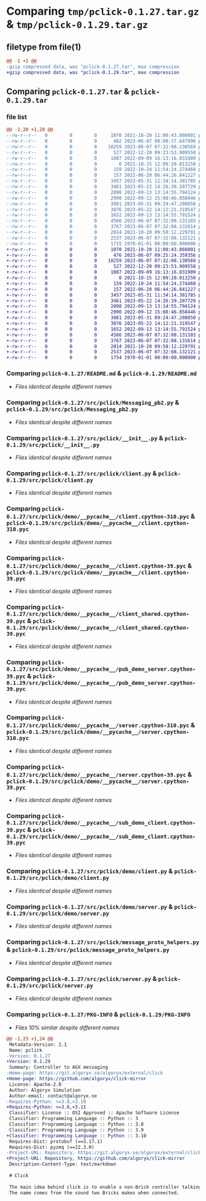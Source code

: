 # Comparing `tmp/pclick-0.1.27.tar.gz` & `tmp/pclick-0.1.29.tar.gz`

## filetype from file(1)

```diff
@@ -1 +1 @@
-gzip compressed data, was "pclick-0.1.27.tar", max compression
+gzip compressed data, was "pclick-0.1.29.tar", max compression
```

## Comparing `pclick-0.1.27.tar` & `pclick-0.1.29.tar`

### file list

```diff
@@ -1,20 +1,20 @@
--rw-r--r--   0        0        0     1070 2021-10-20 11:00:43.860801 pclick-0.1.27/README.md
--rw-r--r--   0        0        0      482 2023-06-07 08:00:37.647996 pclick-0.1.27/pyproject.toml
--rw-r--r--   0        0        0    10259 2023-06-07 07:32:08.130569 pclick-0.1.27/src/pclick/Messaging_pb2.py
--rw-r--r--   0        0        0      527 2022-12-20 09:23:53.909558 pclick-0.1.27/src/pclick/__init__.py
--rw-r--r--   0        0        0     1087 2022-09-09 16:13:16.831909 pclick-0.1.27/src/pclick/client.py
--rw-r--r--   0        0        0        0 2021-10-15 12:09:20.013250 pclick-0.1.27/src/pclick/demo/__init__.py
--rw-r--r--   0        0        0      159 2022-10-24 11:54:24.274468 pclick-0.1.27/src/pclick/demo/__pycache__/__init__.cpython-310.pyc
--rw-r--r--   0        0        0      157 2022-06-20 06:44:26.841227 pclick-0.1.27/src/pclick/demo/__pycache__/__init__.cpython-39.pyc
--rw-r--r--   0        0        0     3457 2023-05-31 11:34:14.381785 pclick-0.1.27/src/pclick/demo/__pycache__/client.cpython-310.pyc
--rw-r--r--   0        0        0     3461 2023-05-22 14:26:39.207729 pclick-0.1.27/src/pclick/demo/__pycache__/client.cpython-39.pyc
--rw-r--r--   0        0        0     2898 2022-09-13 13:14:55.794124 pclick-0.1.27/src/pclick/demo/__pycache__/client_shared.cpython-39.pyc
--rw-r--r--   0        0        0     2990 2022-09-12 15:08:46.858446 pclick-0.1.27/src/pclick/demo/__pycache__/pub_demo_server.cpython-39.pyc
--rw-r--r--   0        0        0     3081 2023-05-31 09:24:47.280850 pclick-0.1.27/src/pclick/demo/__pycache__/server.cpython-310.pyc
--rw-r--r--   0        0        0     3076 2023-05-22 14:12:21.319547 pclick-0.1.27/src/pclick/demo/__pycache__/server.cpython-39.pyc
--rw-r--r--   0        0        0     1652 2022-09-13 13:14:55.791524 pclick-0.1.27/src/pclick/demo/__pycache__/sub_demo_client.cpython-39.pyc
--rw-r--r--   0        0        0     4566 2023-06-07 07:32:08.131103 pclick-0.1.27/src/pclick/demo/client.py
--rw-r--r--   0        0        0     3767 2023-06-07 07:32:08.131614 pclick-0.1.27/src/pclick/demo/server.py
--rw-r--r--   0        0        0     2014 2021-10-20 09:58:12.229791 pclick-0.1.27/src/pclick/message_proto_helpers.py
--rw-r--r--   0        0        0     2537 2023-06-07 07:32:08.132121 pclick-0.1.27/src/pclick/server.py
--rw-r--r--   0        0        0     1715 1970-01-01 00:00:00.000000 pclick-0.1.27/PKG-INFO
+-rw-r--r--   0        0        0     1070 2021-10-20 11:00:43.860801 pclick-0.1.29/README.md
+-rw-r--r--   0        0        0      476 2023-06-07 09:25:24.359356 pclick-0.1.29/pyproject.toml
+-rw-r--r--   0        0        0    10259 2023-06-07 07:32:08.130569 pclick-0.1.29/src/pclick/Messaging_pb2.py
+-rw-r--r--   0        0        0      527 2022-12-20 09:23:53.909558 pclick-0.1.29/src/pclick/__init__.py
+-rw-r--r--   0        0        0     1087 2022-09-09 16:13:16.831909 pclick-0.1.29/src/pclick/client.py
+-rw-r--r--   0        0        0        0 2021-10-15 12:09:20.013250 pclick-0.1.29/src/pclick/demo/__init__.py
+-rw-r--r--   0        0        0      159 2022-10-24 11:54:24.274468 pclick-0.1.29/src/pclick/demo/__pycache__/__init__.cpython-310.pyc
+-rw-r--r--   0        0        0      157 2022-06-20 06:44:26.841227 pclick-0.1.29/src/pclick/demo/__pycache__/__init__.cpython-39.pyc
+-rw-r--r--   0        0        0     3457 2023-05-31 11:34:14.381785 pclick-0.1.29/src/pclick/demo/__pycache__/client.cpython-310.pyc
+-rw-r--r--   0        0        0     3461 2023-05-22 14:26:39.207729 pclick-0.1.29/src/pclick/demo/__pycache__/client.cpython-39.pyc
+-rw-r--r--   0        0        0     2898 2022-09-13 13:14:55.794124 pclick-0.1.29/src/pclick/demo/__pycache__/client_shared.cpython-39.pyc
+-rw-r--r--   0        0        0     2990 2022-09-12 15:08:46.858446 pclick-0.1.29/src/pclick/demo/__pycache__/pub_demo_server.cpython-39.pyc
+-rw-r--r--   0        0        0     3081 2023-05-31 09:24:47.280850 pclick-0.1.29/src/pclick/demo/__pycache__/server.cpython-310.pyc
+-rw-r--r--   0        0        0     3076 2023-05-22 14:12:21.319547 pclick-0.1.29/src/pclick/demo/__pycache__/server.cpython-39.pyc
+-rw-r--r--   0        0        0     1652 2022-09-13 13:14:55.791524 pclick-0.1.29/src/pclick/demo/__pycache__/sub_demo_client.cpython-39.pyc
+-rw-r--r--   0        0        0     4566 2023-06-07 07:32:08.131103 pclick-0.1.29/src/pclick/demo/client.py
+-rw-r--r--   0        0        0     3767 2023-06-07 07:32:08.131614 pclick-0.1.29/src/pclick/demo/server.py
+-rw-r--r--   0        0        0     2014 2021-10-20 09:58:12.229791 pclick-0.1.29/src/pclick/message_proto_helpers.py
+-rw-r--r--   0        0        0     2537 2023-06-07 07:32:08.132121 pclick-0.1.29/src/pclick/server.py
+-rw-r--r--   0        0        0     1754 1970-01-01 00:00:00.000000 pclick-0.1.29/PKG-INFO
```

### Comparing `pclick-0.1.27/README.md` & `pclick-0.1.29/README.md`

 * *Files identical despite different names*

### Comparing `pclick-0.1.27/src/pclick/Messaging_pb2.py` & `pclick-0.1.29/src/pclick/Messaging_pb2.py`

 * *Files identical despite different names*

### Comparing `pclick-0.1.27/src/pclick/__init__.py` & `pclick-0.1.29/src/pclick/__init__.py`

 * *Files identical despite different names*

### Comparing `pclick-0.1.27/src/pclick/client.py` & `pclick-0.1.29/src/pclick/client.py`

 * *Files identical despite different names*

### Comparing `pclick-0.1.27/src/pclick/demo/__pycache__/client.cpython-310.pyc` & `pclick-0.1.29/src/pclick/demo/__pycache__/client.cpython-310.pyc`

 * *Files identical despite different names*

### Comparing `pclick-0.1.27/src/pclick/demo/__pycache__/client.cpython-39.pyc` & `pclick-0.1.29/src/pclick/demo/__pycache__/client.cpython-39.pyc`

 * *Files identical despite different names*

### Comparing `pclick-0.1.27/src/pclick/demo/__pycache__/client_shared.cpython-39.pyc` & `pclick-0.1.29/src/pclick/demo/__pycache__/client_shared.cpython-39.pyc`

 * *Files identical despite different names*

### Comparing `pclick-0.1.27/src/pclick/demo/__pycache__/pub_demo_server.cpython-39.pyc` & `pclick-0.1.29/src/pclick/demo/__pycache__/pub_demo_server.cpython-39.pyc`

 * *Files identical despite different names*

### Comparing `pclick-0.1.27/src/pclick/demo/__pycache__/server.cpython-310.pyc` & `pclick-0.1.29/src/pclick/demo/__pycache__/server.cpython-310.pyc`

 * *Files identical despite different names*

### Comparing `pclick-0.1.27/src/pclick/demo/__pycache__/server.cpython-39.pyc` & `pclick-0.1.29/src/pclick/demo/__pycache__/server.cpython-39.pyc`

 * *Files identical despite different names*

### Comparing `pclick-0.1.27/src/pclick/demo/__pycache__/sub_demo_client.cpython-39.pyc` & `pclick-0.1.29/src/pclick/demo/__pycache__/sub_demo_client.cpython-39.pyc`

 * *Files identical despite different names*

### Comparing `pclick-0.1.27/src/pclick/demo/client.py` & `pclick-0.1.29/src/pclick/demo/client.py`

 * *Files identical despite different names*

### Comparing `pclick-0.1.27/src/pclick/demo/server.py` & `pclick-0.1.29/src/pclick/demo/server.py`

 * *Files identical despite different names*

### Comparing `pclick-0.1.27/src/pclick/message_proto_helpers.py` & `pclick-0.1.29/src/pclick/message_proto_helpers.py`

 * *Files identical despite different names*

### Comparing `pclick-0.1.27/src/pclick/server.py` & `pclick-0.1.29/src/pclick/server.py`

 * *Files identical despite different names*

### Comparing `pclick-0.1.27/PKG-INFO` & `pclick-0.1.29/PKG-INFO`

 * *Files 10% similar despite different names*

```diff
@@ -1,23 +1,24 @@
 Metadata-Version: 2.1
 Name: pclick
-Version: 0.1.27
+Version: 0.1.29
 Summary: Controller to AGX messaging
-Home-page: https://git.algoryx.se/algoryx/external/click
+Home-page: https://github.com/algoryx/click-mirror
 License: Apache-2.0
 Author: Algoryx Simulation
 Author-email: contact@algoryx.se
-Requires-Python: >=3.8,<3.10
+Requires-Python: >=3.8,<3.11
 Classifier: License :: OSI Approved :: Apache Software License
 Classifier: Programming Language :: Python :: 3
 Classifier: Programming Language :: Python :: 3.8
 Classifier: Programming Language :: Python :: 3.9
+Classifier: Programming Language :: Python :: 3.10
 Requires-Dist: protobuf (==3.17.1)
 Requires-Dist: pyzmq (==22.3.0)
-Project-URL: Repository, https://git.algoryx.se/algoryx/external/click
+Project-URL: Repository, https://github.com/algoryx/click-mirror
 Description-Content-Type: text/markdown
 
 # Click
 
 The main idea behind click is to enable a non-Brick controller talking to a Brick enabled AGX Simulation in way configurable by Brick.
 The name comes from the sound two Bricks makes when connected.
```

